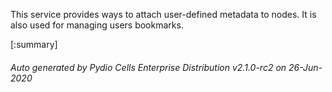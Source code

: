 






This service provides ways to attach user-defined metadata to nodes. It is also used for managing users bookmarks.

[:summary]

###### Auto generated by Pydio Cells Enterprise Distribution v2.1.0-rc2 on 26-Jun-2020
